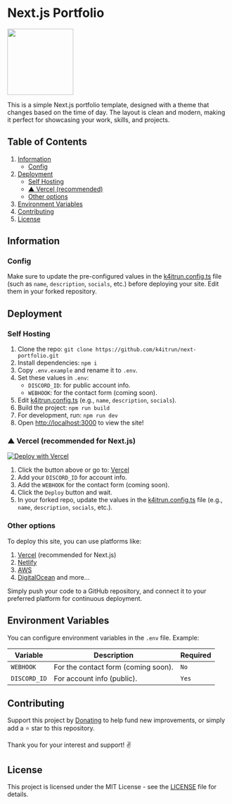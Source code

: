 # Next.js Portfolio

<a href='https://ko-fi.com/A0A11481X5'><img width=150 src='https://storage.ko-fi.com/cdn/kofi3.png'></a>

This is a simple Next.js portfolio template, designed with a theme that changes based on the time of day. The layout is clean and modern, making it perfect for showcasing your work, skills, and projects.

## Table of Contents
1. [Information](#information)
   - [Config](#config)
2. [Deployment](#deployment)
      - [Self Hosting](#self-Hosting)
      - [▲ Vercel (recommended)](#-vercel-recommended-for-nextjs)
      - [Other options](#other-options)
3. [Environment Variables](#environment-variables)
4. [Contributing](#contributing)
5. [License](#license)

## Information

### Config
Make sure to update the pre-configured values in the [k4itrun.config.ts](https://github.com/k4itrun/next-portfolio/blob/main/k4itrun.config.ts#L4) file (such as `name`, `description`, `socials`, etc.) before deploying your site. Edit them in your forked repository.

## Deployment

### Self Hosting

1. Clone the repo: `git clone https://github.com/k4itrun/next-portfolio.git`
2. Install dependencies: `npm i`
3. Copy `.env.example` and rename it to `.env`.
4. Set these values in `.env`:
   - `DISCORD_ID`: for public account info.
   - `WEBHOOK`: for the contact form (coming soon).
5. Edit [k4itrun.config.ts](https://github.com/k4itrun/next-portfolio/blob/main/k4itrun.config.ts#L4) (e.g., `name`, `description`, `socials`).
6. Build the project: `npm run build`
7. For development, run: `npm run dev`
8. Open [http://localhost:3000](http://localhost:3000) to view the site!

### ▲ Vercel (recommended for Next.js)

[![Deploy with Vercel](https://vercel.com/button)](https://vercel.com/new/clone?repository-url=https%3A%2F%2Fgithub.com%2Fk4itrun%2Fnext-portfolio&env=DISCORD_ID,WEBHOOK&envDescription=Environment%20Variables%20Docs&envLink=https%3A%2F%2Fgithub.com%2Fk4itrun%2Fnext-portfolio%23deployment&project-name=portfolio&repo-name=k4itrun-portfolio&demo-title=Example%20deploy&demo-description=Example%20production%20deploy%20from%20Github%20Repository&demo-url=https%3A%2F%2F9ll.fun&demo-image=https%3A%2F%2Fi.imgur.com%2FT4VsRuy.png)

1. Click the button above or go to: [Vercel](https://vercel.com/new/clone?repository-url=https%3A%2F%2Fgithub.com%2Fk4itrun%2Fnext-portfolio&env=DISCORD_ID,WEBHOOK&envDescription=Environment%20Variables%20Docs&envLink=https%3A%2F%2Fgithub.com%2Fk4itrun%2Fnext-portfolio%23deployment&project-name=portfolio&repo-name=k4itrun-portfolio&demo-title=Example%20deploy&demo-description=Example%20production%20deploy%20from%20Github%20Repository&demo-url=https%3A%2F%2F9ll.fun&demo-image=https%3A%2F%2Fi.imgur.com%2FT4VsRuy.png)
1. Add your `DISCORD_ID` for account info.
2. Add the `WEBHOOK` for the contact form (coming soon).
3. Click the `Deploy` button and wait.
4. In your forked repo, update the values in the [k4itrun.config.ts](https://github.com/k4itrun/next-portfolio/blob/main/k4itrun.config.ts#L4) file (e.g., `name`, `description`, `socials`, etc.).

### Other options
To deploy this site, you can use platforms like:

1. [Vercel](https://vercel.com/) (recommended for Next.js)
2. [Netlify](https://www.netlify.com/)
3. [AWS](https://aws.amazon.com/)
4. [DigitalOcean](https://www.digitalocean.com/) and more...

Simply push your code to a GitHub repository, and connect it to your preferred platform for continuous deployment.

## Environment Variables

You can configure environment variables in the `.env` file. Example:

| Variable              | Description                                                      | Required |
| --------------------- | ---------------------------------------------------------------- | -------- |
| `WEBHOOK` | For the contact form (coming soon).                             | `No` |
| `DISCORD_ID` | For account info (public).                             | `Yes` |

## Contributing
Support this project by [Donating](https://ko-fi.com/A0A11481X5) to help fund new improvements, or simply add a ⭐ star to this repository.

Thank you for your interest and support! ✌️

## License

This project is licensed under the MIT License - see the [LICENSE](license.md) file for details.